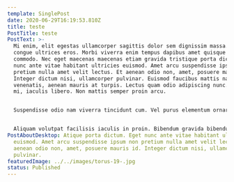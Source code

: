 ```yaml
---
template: SinglePost
date: 2020-06-29T16:19:53.810Z
title: teste
PostTitle: teste
PostText: >-
  Mi enim, elit egestas ullamcorper sagittis dolor sem dignissim massa. Id arcu
  congue ultrices eros. Morbi viverra enim tempus dapibus amet quisque odio
  commodo. Nec eget maecenas maecenas etiam gravida tristique porta dictum. Eget
  nunc ante vitae habitant ultricies euismod. Amet arcu suspendisse ipsum non
  pretium nulla amet velit lectus. Et aenean odio non, amet, posuere mauris id.
  Integer dictum nisi, ullamcorper pulvinar. Euismod faucibus mattis nam
  venenatis, aenean mauris at turpis. Lectus quam odio adipiscing nunc. Lacus ut
  mi, iaculis libero. Non mattis semper proin arcu. 


  Suspendisse odio nam viverra tincidunt cum. Vel purus elementum ornare cras sit ante purus. Nibh risus eget sollicitudin at pretium, nisi, ultricies id quis. Fringilla tellus eget in sed vitae vitae. Ac sed blandit augue curabitur. Magna morbi quam lobortis mattis velit quam. Cum urna a in feugiat fermentum vitae sem amet turpis. Volutpat vehicula orci, commodo ipsum augue. Massa donec nibh metus a platea eget. 


  Aliquam volutpat facilisis iaculis in proin. Bibendum gravida bibendum et purus. Eget nibh nulla turpis ac in cras interdum nec etiam. Gravida tempus lectus volutpat in vel cras et. Eget neque, vitae pretium, id in quis tincidunt. Id facilisi commodo odio vitae aliquam aliquam. Tempus feugiat sit cras bibendum diam placerat. Id lorem platea morbi elit tristique sit malesuada tortor eu hendrerit est donec elementum. Purus in sapien felis sed scelerisque convallis sit. Mauris diam, gravida rhoncus porttitor vitae lorem aliquam feugiat donec.
PostAboutDesktop: Atique porta dictum. Eget nunc ante vitae habitant ultricies
  euismod. Amet arcu suspendisse ipsum non pretium nulla amet velit lectus. Et
  aenean odio non, amet, posuere mauris id. Integer dictum nisi, ullamcorper
  pulvinar.
featuredImage: ../../images/torus-19-.jpg
status: Published
---
```

